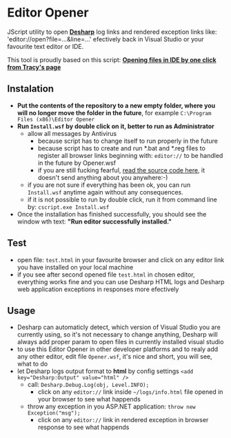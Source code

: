 # Editor Opener
JScript utility to open **[Desharp](https://www.nuget.org/packages/Desharp/)** log links and rendered exception links like: 'editor://open?file=...&line=...' efectively back in Visual Studio or your favourite text editor or IDE.

This tool is proudly based on this script: **[Opening files in IDE by one click from Tracy's page](https://pla.nette.org/en/how-open-files-in-ide-from-debugger)**

## Instalation
- **Put the contents of the repository to a new empty folder, where you will no longer move the folder in the future**, for example `C:\Program Files (x86)\Editor Opener`
- **Run `Install.wsf` by double click on it, better to run as Administrator**
  - allow all messages by Antivirus
    - because script has to change itself to run properly in the future
    - because script has to create and run *.bat and *.reg files to register all browser links beginning with: `editor://` to be handled in the future by Opener.wsf
    - if you are still fucking fearful, [read the source code here](https://github.com/debug-sharp/editor-opener/blob/master/Install.wsf), it doesn't send anything about you anywhere:-)
  - if you are not sure if everything has been ok, you can run `Install.wsf` anytime again without any consequences.
  - if it is not possible to run by double click, run it from command line by: `cscript.exe Install.wsf`
- Once the installation has finished successfully, you should see the window wth text: **"Run editor successfully installed."**

## Test
- open file: `test.html` in your favourite browser and click on any editor link you have installed on your local machine
- if you see after second opened file `test.html` in chosen editor, everything works fine and you can use Desharp HTML logs and Desharp web application exceptions in responses more efectively

## Usage
- Desharp can automaticly detect, which version of Visual Studio you are currently using, so it's not necessary to change anything, Desharp will always add proper param to open files in currently installed visual studio
- to use this Editor Opener in other developer platforms and to realy add any other editor, edit file `Opener.wsf`, it's nice and short, you will see, what to do
- let Desharp logs output format to **html** by config settings `<add key="Desharp:Output" value="html" />`
  - call: `Desharp.Debug.Log(obj, Level.INFO);`
    - click on any `editor://` link inside `~/logs/info.html` file opened in your browser to see what happends
  - throw any exception in you ASP.NET application: `throw new Exception("msg");`
    - click on any `editor://` link in rendered exception in browser response to see what happends

